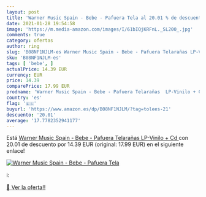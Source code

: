 ```yaml
---
layout: post
title: 'Warner Music Spain - Bebe - Pafuera Tela al 20.01 % de descuento'
date: 2021-01-28 19:54:58
image: 'https://m.media-amazon.com/images/I/61bIQjKRFnL._SL200_.jpg'
comments: true
category: ofertas
author: ring
slug: 'B08NF1NJLM-es Warner Music Spain - Bebe - Pafuera Telarañas LP-Vinilo + Cd'
sku: 'B08NF1NJLM-es'
tags: [ 'bebe', ]
actualPrice: 14.39 EUR
currency: EUR
price: 14.39
comparePrice: 17.99 EUR
prodname: 'Warner Music Spain - Bebe - Pafuera Telarañas  LP-Vinilo + Cd '
country: 'es'
flag: '🇪🇸'
buyurl: 'https://www.amazon.es/dp/B08NF1NJLM/?tag=tolees-21'
descuento: '20.01'
average: '17.7782352941177'
---
```


Está [Warner Music Spain - Bebe - Pafuera Telarañas  LP-Vinilo + Cd ](https://www.amazon.es/dp/B08NF1NJLM/?tag=tolees-21) con 20.01 de descuento por 14.39 EUR (original: 17.99 EUR) en el siguiente enlace!

[![Warner Music Spain - Bebe - Pafuera Tela](https://m.media-amazon.com/images/I/61bIQjKRFnL._SL200_.jpg)](https://www.amazon.es/dp/B08NF1NJLM/?tag=tolees-21)

ℹ️:


[🛒 Ver la oferta!!](https://www.amazon.es/dp/B08NF1NJLM/?tag=tolees-21)
